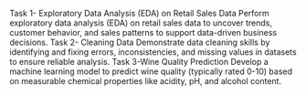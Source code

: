 Task 1- Exploratory Data Analysis (EDA) on Retail Sales Data
Perform exploratory data analysis (EDA) on retail sales data to uncover trends, customer behavior, and sales patterns to support data-driven business decisions.
Task 2- Cleaning Data
Demonstrate data cleaning skills by identifying and fixing errors, inconsistencies, and missing values in datasets to ensure reliable analysis.
Task 3-Wine Quality Prediction
Develop a machine learning model to predict wine quality (typically rated 0-10) based on measurable chemical properties like acidity, pH, and alcohol content.
